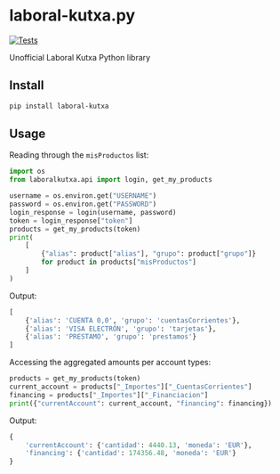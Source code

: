 # laboral-kutxa.py

[![Tests](https://github.com/AndreMiras/laboral-kutxa.py/workflows/Tests/badge.svg)](https://github.com/AndreMiras/laboral-kutxa.py/actions/workflows/tests.yml)

Unofficial Laboral Kutxa Python library

## Install

```sh
pip install laboral-kutxa
```

## Usage

Reading through the `misProductos` list:

```python
import os
from laboralkutxa.api import login, get_my_products

username = os.environ.get("USERNAME")
password = os.environ.get("PASSWORD")
login_response = login(username, password)
token = login_response["token"]
products = get_my_products(token)
print(
    [
        {"alias": product["alias"], "grupo": product["grupo"]}
        for product in products["misProductos"]
    ]
)
```

Output:

```python
[
    {'alias': 'CUENTA 0,0', 'grupo': 'cuentasCorrientes'},
    {'alias': 'VISA ELECTRÓN', 'grupo': 'tarjetas'},
    {'alias': 'PRESTAMO', 'grupo': 'prestamos'}
]
```

Accessing the aggregated amounts per account types:

```python
products = get_my_products(token)
current_account = products["_Importes"]["_CuentasCorrientes"]
financing = products["_Importes"]["_Financiacion"]
print({"currentAccount": current_account, "financing": financing})
```

Output:

```python
{
    'currentAccount': {'cantidad': 4440.13, 'moneda': 'EUR'},
    'financing': {'cantidad': 174356.48, 'moneda': 'EUR'}
}
```
